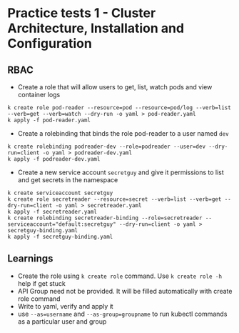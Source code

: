 # Practice tests 1 - Cluster Architecture, Installation and Configuration

## RBAC


* Create a role that will allow users to get, list, watch pods and view container logs

```
k create role pod-reader --resource=pod --resource=pod/log --verb=list --verb=get --verb=watch --dry-run -o yaml > pod-reader.yaml
k apply -f pod-reader.yaml
```

* Create a rolebinding that binds the role pod-reader to a user named `dev`

```
k create rolebinding podreader-dev --role=podreader --user=dev --dry-run=client -o yaml > podreader-dev.yaml
k apply -f podreader-dev.yaml
```

* Create a new service account `secretguy` and give it permissions to list and get secrets in the namespace

```
k create serviceaccount secretguy
k create role secretreader --resource=secret --verb=list --verb=get --dry-run=client -o yaml > secretreader.yaml
k apply -f secretreader.yaml
k create rolebinding secretreader-binding --role=secretreader --serviceaccount="default:secretguy" --dry-run=client -o yaml > secretguy-binding.yaml
k apply -f secretguy-binding.yaml
```


## Learnings

* Create the role using `k create role` command. Use `k create role -h` help if get stuck
* API Group need not be provided. It will be filled automatically with create role command
* Write to yaml, verify and apply it
* use `--as=username` and `--as-group=groupname` to run kubectl commands as a particular user and group
